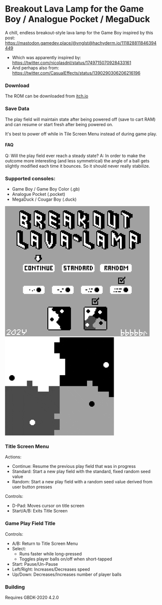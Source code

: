 # Breakout Lava Lamp for the Game Boy / Analogue Pocket / MegaDuck

A chill, endless breakout-style lava lamp for the Game Boy inspired by this post: https://mastodon.gamedev.place/@vnglst@hachyderm.io/111828811846394449
- Which was apparently inspired by: https://twitter.com/nicolasdnl/status/1749715070928433161
- And perhaps also from: https://twitter.com/CasualEffects/status/1390290306206216196


### Download
The ROM can be downloaded from [itch.io](https://bbbbbr.itch.io/breakout-lava-lamp)


### Save Data
The play field will maintain state after being powered off (save to cart RAM) and can resume or start fresh after being powered on.

It's best to power off while in Tile Screen Menu instead of during game play.


#### FAQ
Q: Will the play field ever reach a steady state?
A: In order to make the outcome more interesting (and less symmetrical) the angle of a ball gets slightly modified each time it bounces. So it should never really stabilize.


### Supported consoles:
 - Game Boy / Game Boy Color (.gb)
 - Analogue Pocket (.pocket)
 - MegaDuck / Cougar Boy (.duck)

![Screenshot](info/breakout_lava_lamp_title_screen.png)
![Screenshot](info/breakout_lavalamp_gameplay.gif)


### Title Screen Menu
Actions:
- Continue: Resume the previous play field that was in progress
- Standard: Start a new play field with the standard, fixed random seed value
- Random: Start a new play field with a random seed value derived from user button presses

Controls:
- D-Pad: Moves cursor on title screen
- Start/A/B: Exits Title Screen

### Game Play Field Title
Controls:
- A/B: Return to Title Screen Menu
- Select:
  - Runs faster while long-pressed
  - Toggles player balls on/off when short-tapped
- Start: Pause/Un-Pause
- Left/Right: Increases/Decreases speed
- Up/Down: Decreases/Increases number of player balls


### Building
Requires GBDK-2020 4.2.0





